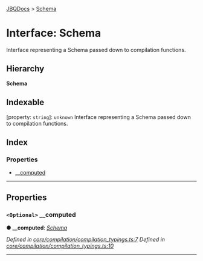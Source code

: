 [JBQDocs](../README.md) > [Schema](../interfaces/schema.md)

# Interface: Schema

Interface representing a Schema passed down to compilation functions.

## Hierarchy

**Schema**

## Indexable

\[property: `string`\]:&nbsp;`unknown`
Interface representing a Schema passed down to compilation functions.

## Index

### Properties

* [__computed](schema.md#__computed)

---

## Properties

<a id="__computed"></a>

### `<Optional>` __computed

**● __computed**: *[Schema](schema.md)*

*Defined in [core/compilation/compilation_typings.ts:7](https://github.com/krnik/vjs-validator/blob/557f235/src/core/compilation/compilation_typings.ts#L7)*
*Defined in [core/compilation/compilation_typings.ts:10](https://github.com/krnik/vjs-validator/blob/557f235/src/core/compilation/compilation_typings.ts#L10)*

___

